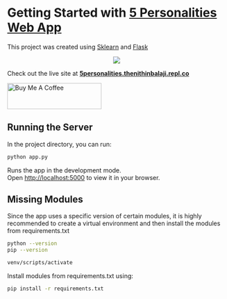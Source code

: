 # Getting Started with [5 Personalities Web App](https://5personalities.thenithinbalaji.repl.co)

This project was created using [Sklearn](https://scikit-learn.org/stable/) and [Flask](https://flask.palletsprojects.com/en/2.2.x/)
 <p align="center">
  <a href="#">
    <img src="https://skillicons.dev/icons?i=py,html,tailwindcss,flask" />
  </a>
</p>

Check out the live site at **[5personalities.thenithinbalaji.repl.co](https://5personalities.thenithinbalaji.repl.co/)**

<a href="https://www.buymeacoffee.com/thenithinbalaji" target="_blank"><img src="https://cdn.buymeacoffee.com/buttons/v2/default-yellow.png" alt="Buy Me A Coffee" style="height: 60px !important;width: 217px !important;" ></a>

## Running the Server

In the project directory, you can run:

```bash
python app.py
```

Runs the app in the development mode.\
Open <http://localhost:5000> to view it in your browser.

## Missing Modules

Since the app uses a specific version of certain modules, it is highly recommended to create a virtual environment and then install the modules from requirements.txt

```bash
python --version
pip --version

venv/scripts/activate
```

Install modules from requirements.txt using:

```bash
pip install -r requirements.txt
```
